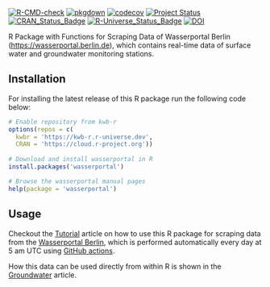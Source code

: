 [![R-CMD-check](https://github.com/KWB-R/wasserportal/workflows/R-CMD-check/badge.svg)](https://github.com/KWB-R/wasserportal/actions?query=workflow%3AR-CMD-check)
[![pkgdown](https://github.com/KWB-R/wasserportal/workflows/pkgdown/badge.svg)](https://github.com/KWB-R/wasserportal/actions?query=workflow%3Apkgdown)
[![codecov](https://codecov.io/github/KWB-R/wasserportal/branch/main/graphs/badge.svg)](https://codecov.io/github/KWB-R/wasserportal)
[![Project Status](https://img.shields.io/badge/lifecycle-experimental-orange.svg)](https://www.tidyverse.org/lifecycle/#experimental)
[![CRAN_Status_Badge](https://www.r-pkg.org/badges/version/wasserportal)]()
[![R-Universe_Status_Badge](https://kwb-r.r-universe.dev/badges/wasserportal)](https://kwb-r.r-universe.dev/)
[![DOI](https://zenodo.org/badge/doi/10.5281/zenodo.6602573.svg)](https://doi.org/10.5281/zenodo.6602573)

R Package with Functions for Scraping Data of
Wasserportal Berlin (https://wasserportal.berlin.de), which contains
real-time data of surface water and groundwater monitoring stations.

## Installation

For installing the latest release of this R package run the following code below:

```r
# Enable repository from kwb-r
options(repos = c(
  kwbr = 'https://kwb-r.r-universe.dev',
  CRAN = 'https://cloud.r-project.org'))
  
# Download and install wasserportal in R
install.packages('wasserportal')

# Browse the wasserportal manual pages
help(package = 'wasserportal')
```
## Usage 

Checkout the [Tutorial](articles/tutorial.html) article on how to use this R package
for scraping data from the [Wasserportal Berlin](https://wasserportal.berlin.de), 
which is performed automatically every day at 5 am UTC using [GitHub actions](https://github.com/KWB-R/wasserportal/actions/workflows/pkgdown.yaml).

How this data can be used directly from within R is shown in the [Groundwater](articles/groundwater.html) article.





